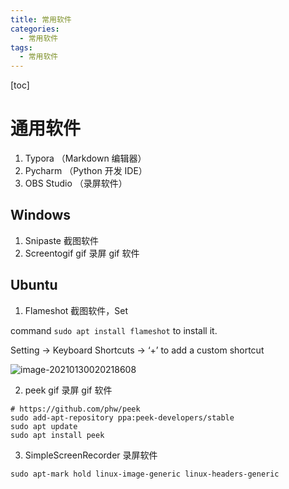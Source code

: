 ```yaml
---
title: 常用软件
categories:
  - 常用软件
tags:
  - 常用软件
---
```


[toc]

# 通用软件

1. Typora （Markdown 编辑器）
2. Pycharm （Python 开发 IDE）
3. OBS Studio （录屏软件）

## Windows

1. Snipaste 截图软件
2. Screentogif gif 录屏 gif 软件

## Ubuntu

1. Flameshot 截图软件，Set

command `sudo apt install flameshot` to install it.

Setting -> Keyboard Shortcuts -> ‘+’ to add a custom shortcut

 ![image-20210130020218608](/public/img/image-20210130020218608.png)

2. peek gif 录屏 gif 软件 

```shell
# https://github.com/phw/peek
sudo add-apt-repository ppa:peek-developers/stable
sudo apt update
sudo apt install peek
```

3. SimpleScreenRecorder 录屏软件

```shell
sudo apt-mark hold linux-image-generic linux-headers-generic 
```

